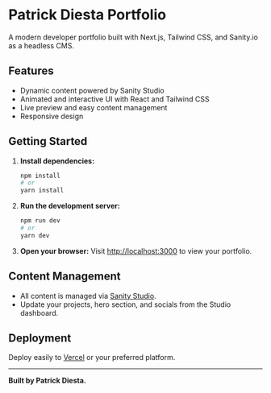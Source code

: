 # Patrick Diesta Portfolio

A modern developer portfolio built with Next.js, Tailwind CSS, and Sanity.io as a headless CMS.

## Features

- Dynamic content powered by Sanity Studio
- Animated and interactive UI with React and Tailwind CSS
- Live preview and easy content management
- Responsive design

## Getting Started

1. **Install dependencies:**

    ```bash
    npm install
    # or
    yarn install
    ```

2. **Run the development server:**

    ```bash
    npm run dev
    # or
    yarn dev
    ```

3. **Open your browser:**
   Visit [http://localhost:3000](http://localhost:3000) to view your portfolio.

## Content Management

- All content is managed via [Sanity Studio](https://www.sanity.io/).
- Update your projects, hero section, and socials from the Studio dashboard.

## Deployment

Deploy easily to [Vercel](https://vercel.com/) or your preferred platform.

---

**Built by Patrick Diesta.**
